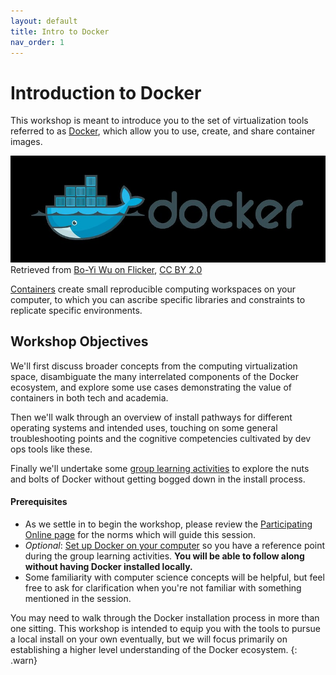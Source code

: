 ```yaml
---
layout: default
title: Intro to Docker
nav_order: 1
---
```


# Introduction to Docker

This workshop is meant to introduce you to the set of virtualization tools referred to as [Docker](https://www.docker.com/), which allow you to use, create, and share container images. 

![Docker dark background icon](content\figures\docker_boyi_wu.jpg)
Retrieved from [Bo-Yi Wu on Flicker](https://www.flickr.com/photos/appleboy/25660808075), [CC BY 2.0](https://creativecommons.org/licenses/by/2.0/)

[Containers](https://www.cio.com/article/2924995/what-are-containers-and-why-do-you-need-them.html) create small reproducible computing workspaces on your computer, to which you can ascribe specific libraries and constraints to replicate specific environments.

## Workshop Objectives

We'll first discuss broader concepts from the computing virtualization space, disambiguate the many interrelated components of the Docker ecosystem, and explore some use cases demonstrating the value of containers in both tech and academia. 

Then we'll walk through an overview of install pathways for different operating systems and intended uses, touching on some general troubleshooting points and the cognitive competencies cultivated by dev ops tools like these. 

Finally we'll undertake some [group learning activities](/content/activity.md) to explore the nuts and bolts of Docker without getting bogged down in the install process.

#### Prerequisites

- As we settle in to begin the workshop, please review the [Participating Online page](/content/participating-online.md) for the norms which will guide this session.
- *Optional*: [Set up Docker on your computer](/content/install.md) so you have a reference point during the group learning activities. **You will be able to follow along without having Docker installed locally.**
- Some familiarity with computer science concepts will be helpful, but feel free to ask for clarification when you're not familiar with something mentioned in the session.

You may need to walk through the Docker installation process in more than one sitting. This workshop is intended to equip you with the tools to pursue a local install on your own eventually, but we will focus primarily on establishing a higher level understanding of the Docker ecosystem.
{: .warn}
